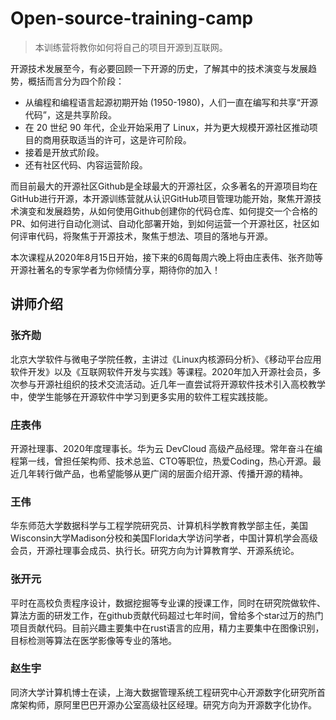 # Open-source-training-camp

> 本训练营将教你如何将自己的项目开源到互联网。

开源技术发展至今，有必要回顾一下开源的历史，了解其中的技术演变与发展趋势，概括而言分为四个阶段：

- 从编程和编程语言起源初期开始 (1950-1980)，人们一直在编写和共享“开源代码”，这是共享阶段。
- 在 20 世纪 90 年代，企业开始采用了 Linux，并为更大规模开源社区推动项目的商用获取适当的许可，这是许可阶段。
- 接着是开放式阶段。
- 还有社区代码、内容运营阶段。

而目前最大的开源社区Github是全球最大的开源社区，众多著名的开源项目均在GitHub进行开源，本开源训练营就从认识GitHub项目管理功能开始，聚焦开源技术演变和发展趋势，从如何使用Github创建你的代码仓库、如何提交一个合格的PR、如何进行自动化测试、自动化部署开始，到如何运营一个开源社区，社区如何评审代码，将聚焦于开源技术，聚焦于想法、项目的落地与开源。

本次课程从2020年8月15日开始，接下来的6周每周六晚上将由庄表伟、张齐勋等开源社著名的专家学者为你倾情分享，期待你的加入！

## 讲师介绍

### 张齐勋

北京大学软件与微电子学院任教，主讲过《Linux内核源码分析》、《移动平台应用软件开发》以及《互联网软件开发与实践》等课程。2020年加入开源社会员，多次参与开源社组织的技术交流活动。近几年一直尝试将开源软件技术引入高校教学中，使学生能够在开源软件中学习到更多实用的软件工程实践技能。

### 庄表伟

开源社理事、2020年度理事长。华为云 DevCloud 高级产品经理。常年奋斗在编程第一线，曾担任架构师、技术总监、CTO等职位，热爱Coding，热心开源。最近几年转行做产品，也希望能够从更广阔的层面介绍开源、传播开源的精神。

### 王伟

华东师范大学数据科学与工程学院研究员、计算机科学教育教学部主任，美国Wisconsin大学Madison分校和美国Florida大学访问学者，中国计算机学会高级会员，开源社理事会成员、执行长。研究方向为计算教育学、开源系统论。

### 张开元

平时在高校负责程序设计，数据挖掘等专业课的授课工作，同时在研究院做软件、算法方面的研发工作，在github贡献代码超过七年时间，曾给多个star过万的热门项目贡献代码。目前兴趣主要集中在rust语言的应用，精力主要集中在图像识别，目标检测等算法在医学影像等专业的落地。

### 赵生宇

同济大学计算机博士在读，上海大数据管理系统工程研究中心开源数字化研究所首席架构师，原阿里巴巴开源办公室高级社区经理。研究方向为开源数字化协作。
